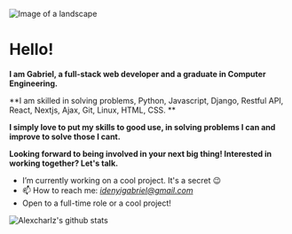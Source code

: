 ![Image of a landscape](https://cdn.dribbble.com/users/1162077/screenshots/3848914/programmer.gif)

# Hello!

**I am Gabriel, a full-stack web developer and a graduate in Computer Engineering.**

**I am skilled in solving problems, Python, Javascript, Django, Restful API, React, Nextjs, Ajax, Git, Linux, HTML, CSS. **

**I simply love to put my skills to good use, in solving problems I can and improve to solve those I cant.**

**Looking forward to being involved in your next big thing! Interested in working together? Let's talk.**

- I’m currently working on a cool project. It's a secret :wink:
- 📫 How to reach me: *idenyigabriel@gmail.com*
- Open to a full-time role or a cool project!

 ![Alexcharlz's github stats](https://github-readme-stats.vercel.app/api?username=alexcharlz&show_icons=true&hide_border=true)
